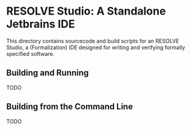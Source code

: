 # RESOLVE Studio: A Standalone Jetbrains IDE

This directory contains sourcecode and build scripts for an RESOLVE Studio, a (Formalization) IDE designed for
writing and verifying formally specified software.

## Building and Running

TODO

## Building from the Command Line

TODO